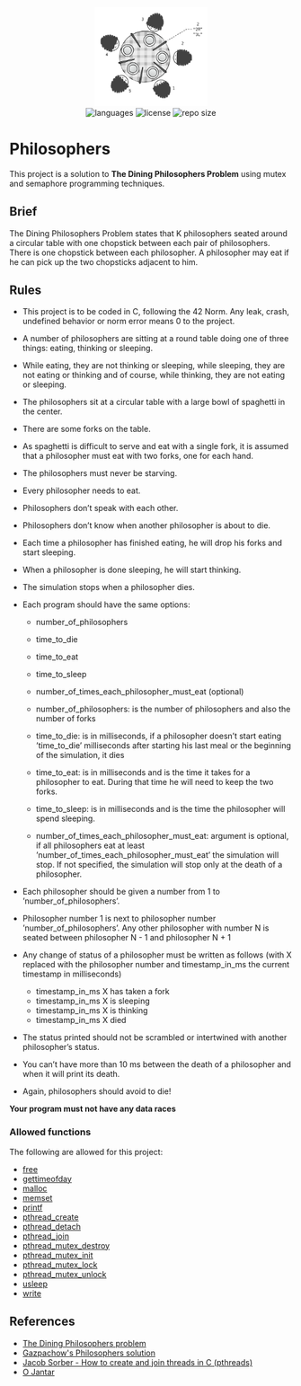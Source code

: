 <div align="center">
  <img src=".github/assets/philosophers.png" width="200px" />
</div>
<div align="center">
  <img src="https://img.shields.io/github/languages/count/vcwild/philosophers?color=%23E96418&style=flat-square" alt="languages" />
  <img src="https://img.shields.io/github/license/vcwild/philosophers?color=%23E96418&style=flat-square" alt="license" />
  <img src="https://img.shields.io/github/repo-size/vcwild/philosophers?color=%23E96418&style=flat-square" alt="repo size" />
</div>

# Philosophers

This project is a solution to **The Dining Philosophers Problem** using mutex and semaphore programming techniques.

## Brief

The Dining Philosophers Problem states that K philosophers seated around a circular table with one chopstick between each pair of philosophers. There is one chopstick between each philosopher. A philosopher may eat if he can pick up the two chopsticks adjacent to him.

## Rules

- This project is to be coded in C, following the 42 Norm. Any leak, crash, undefined behavior or norm error means 0 to the project.

- A number of philosophers are sitting at a round table doing one of three things: eating, thinking or sleeping.

- While eating, they are not thinking or sleeping, while sleeping, they are not eating or thinking and of course, while thinking, they are not eating or sleeping.

- The philosophers sit at a circular table with a large bowl of spaghetti in the center.
- There are some forks on the table.

- As spaghetti is difficult to serve and eat with a single fork, it is assumed that a philosopher must eat with two forks, one for each hand.

- The philosophers must never be starving.

- Every philosopher needs to eat.

- Philosophers don’t speak with each other.

- Philosophers don’t know when another philosopher is about to die.

- Each time a philosopher has finished eating, he will drop his forks and start sleeping.

- When a philosopher is done sleeping, he will start thinking.

- The simulation stops when a philosopher dies.

- Each program should have the same options:
  - number_of_philosophers
  - time_to_die
  - time_to_eat
  - time_to_sleep
  - number_of_times_each_philosopher_must_eat (optional)

  - number_of_philosophers: is the number of philosophers and also the number of forks

  - time_to_die: is in milliseconds, if a philosopher doesn’t start eating ’time_to_die’ milliseconds after starting his last meal or the beginning of the simulation, it dies

  - time_to_eat: is in milliseconds and is the time it takes for a philosopher to eat. During that time he will need to keep the two forks.

  - time_to_sleep: is in milliseconds and is the time the philosopher will spend sleeping.

  - number_of_times_each_philosopher_must_eat: argument is optional, if all philosophers eat at least ’number_of_times_each_philosopher_must_eat’ the simulation will stop. If not specified, the simulation will stop only at the death of a philosopher.

- Each philosopher should be given a number from 1 to ’number_of_philosophers’.

- Philosopher number 1 is next to philosopher number ’number_of_philosophers’. Any other philosopher with number N is seated between philosopher N - 1 and philosopher N + 1

- Any change of status of a philosopher must be written as follows (with X replaced with the philosopher number and timestamp_in_ms the current timestamp in milliseconds)
  - timestamp_in_ms X has taken a fork
  - timestamp_in_ms X is sleeping
  - timestamp_in_ms X is thinking
  - timestamp_in_ms X died

- The status printed should not be scrambled or intertwined with another philosopher’s status.

- You can’t have more than 10 ms between the death of a philosopher and when it
will print its death.

- Again, philosophers should avoid to die!

**Your program must not have any data races**

### Allowed functions

The following are allowed for this project:

- [free](https://man7.org/linux/man-pages/man1/free.1.html)
- [gettimeofday](https://man7.org/linux/man-pages/man2/gettimeofday.2.html)
- [malloc](https://man7.org/linux/man-pages/man3/malloc.3.html)
- [memset](https://man7.org/linux/man-pages/man3/memset.3.html)
- [printf](https://man7.org/linux/man-pages/man3/printf.3.html)
- [pthread_create](https://man7.org/linux/man-pages/man3/pthread_create.3.html)
- [pthread_detach](https://man7.org/linux/man-pages/man3/pthread_detach.3.html)
- [pthread_join](https://man7.org/linux/man-pages/man3/pthread_join.3.html)
- [pthread_mutex_destroy](https://man7.org/linux/man-pages/man3/pthread_mutex_destroy.3p.html)
- [pthread_mutex_init](https://man7.org/linux/man-pages/man3/pthread_mutex_init.3p.html)
- [pthread_mutex_lock](https://man7.org/linux/man-pages/man3/pthread_mutex_lock.3p.html)
- [pthread_mutex_unlock](https://man7.org/linux/man-pages/man3/pthread_mutex_lock.3p.html)
- [usleep](https://man7.org/linux/man-pages/man3/usleep.3.html)
- [write](https://man7.org/linux/man-pages/man2/write.2.html)

## References

- [The Dining Philosophers problem](https://en.wikipedia.org/wiki/Dining_philosophers_problem)
- [Gazpachow's Philosophers solution](https://github.com/Gaspachow/philosophers-42)
- [Jacob Sorber - How to create and join threads in C (pthreads)](https://www.youtube.com/watch?v=uA8X5zNOGw8)
- [O Jantar](https://blog.pantuza.com/artigos/o-jantar-dos-filosofos-problema-de-sincronizacao-em-sistemas-operacionais)
